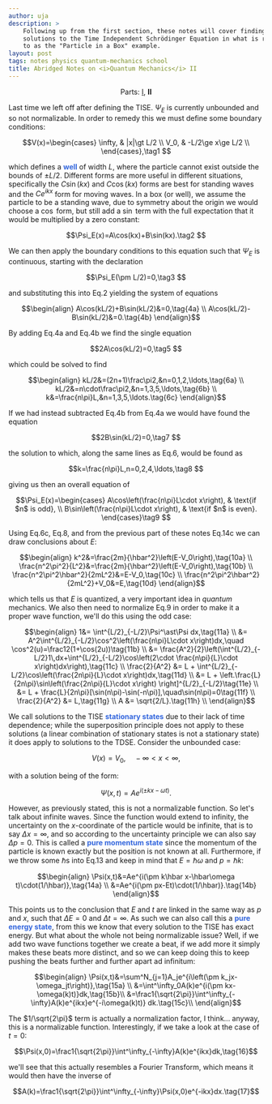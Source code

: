 ```yaml
---
author: uja
description: >
    Following up from the first section, these notes will cover finding
    solutions to the Time Independent Schrödinger Equation in what is referred
    to as the "Particle in a Box" example.
layout: post
tags: notes physics quantum-mechanics school
title: Abridged Notes on <i>Quantum Mechanics</i> II
---
```


<style>
    strong {color:#36d;}
</style>

<center>
    Parts:
    <a href="https://anarchy.website/2018/04/26/abridged-qm.html">I</a>,
    <b>II</b>
</center>

Last time we left off after defining the TISE. $\Psi_E$ is currently unbounded
and so not normalizable. In order to remedy this we must define some boundary
conditions:

$$V(x)=\begin{cases}
\infty, & |x|\gt L/2 \\
V_0,    & -L/2\ge x\ge L/2 \\
\end{cases},\tag1 $$

which defines a **well** of width $L$, where the particle cannot exist outside
the bounds of $\pm L/2$. Different forms are more
useful in different situations, specifically the $C\sin(kx)$ and $C\cos(kx)$
forms are best for standing waves and the $Ce^{ikx}$ form for moving
waves. In a box (or well), we assume the particle to be a standing wave, due to
symmetry about the origin we would choose a $\cos$ form, but still add a $\sin$
term with the full expectation that it would be multiplied by a zero constant:

$$\Psi_E(x)=A\cos(kx)+B\sin(kx).\tag2 $$

We can then apply the boundary conditions to this equation such that $\Psi_E$
is continuous, starting with the declaration

$$\Psi_E(\pm L/2)=0,\tag3 $$

and substituting this into Eq.2 yielding the system of equations

$$\begin{align}
A\cos(kL/2)+B\sin(kL/2)&=0,\tag{4a} \\
A\cos(kL/2)-B\sin(kL/2)&=0.\tag{4b}
\end{align}$$

By adding Eq.4a and Eq.4b we find the single equation

$$2A\cos(kL/2)=0,\tag5 $$

which could be solved to find

$$\begin{align}
kL/2&=(2n+1)\frac\pi2,&n=0,1,2,\ldots,\tag{6a} \\
kL/2&=n\cdot\frac\pi2,&n=1,3,5,\ldots,\tag{6b} \\
k&=\frac{n\pi}L,&n=1,3,5,\ldots.\tag{6c}
\end{align}$$

If we had instead subtracted Eq.4b from Eq.4a we would have found the equation

$$2B\sin(kL/2)=0,\tag7 $$

the solution to which, along the same lines as Eq.6, would be found as

$$k=\frac{n\pi}L,n=0,2,4,\ldots,\tag8 $$

giving us then an overall equation of

$$\Psi_E(x)=\begin{cases}
A\cos\left(\frac{n\pi}L\cdot x\right), & \text{if $n$ is odd}, \\
B\sin\left(\frac{n\pi}L\cdot x\right), & \text{if $n$ is even}.
\end{cases}\tag9 $$

Using Eq.6c, Eq.8, and from the previous part of these notes Eq.14c we can draw
conclusions about $E$:

$$\begin{align}
k^2&=\frac{2m}{\hbar^2}\left(E-V_0\right),\tag{10a} \\
\frac{n^2\pi^2}{L^2}&=\frac{2m}{\hbar^2}\left(E-V_0\right),\tag{10b} \\
\frac{n^2\pi^2\hbar^2}{2mL^2}&=E-V_0,\tag{10c} \\
\frac{n^2\pi^2\hbar^2}{2mL^2}+V_0&=E,\tag{10d}
\end{align}$$

which tells us that $E$ is quantized, a very important idea in *quantum*
mechanics. We also then need to normalize Eq.9 in order to make it a proper wave
function, we'll do this using the odd case:

$$\begin{align}
1&= \int^{L/2}_{-L/2}\Psi^\ast\Psi dx,\tag{11a} \\
 &= A^2\int^{L/2}_{-L/2}\cos^2\left(\frac{n\pi}L\cdot x\right)dx,\quad
    \cos^2(u)=\frac12(1+\cos(2u))\tag{11b} \\
 &= \frac{A^2}{2}\left(\int^{L/2}_{-L/2}1\,dx+\int^{L/2}_{-L/2}\cos\left(2\cdot
    \frac{n\pi}{L}\cdot x\right)dx\right),\tag{11c} \\
\frac{2}{A^2} &= L + \int^{L/2}_{-L/2}\cos\left(\frac{2n\pi}{L}\cdot
    x\right)dx,\tag{11d} \\
 &= L + \left.\frac{L}{2n\pi}\sin\left(\frac{2n\pi}{L}\cdot x\right)
    \right]^{L/2}_{-L/2}\tag{11e} \\
 &= L + \frac{L}{2n\pi}[\sin(n\pi)-\sin(-n\pi)],\quad\sin(n\pi)=0\tag{11f} \\
\frac{2}{A^2} &= L,\tag{11g} \\
A &= \sqrt{2/L}.\tag{11h} \\
\end{align}$$

We call solutions to the TISE **stationary states** due to their lack of time
dependence; while the superposition principle does not apply to these solutions
(a linear combination of stationary states is not a stationary state) it does
apply to solutions to the TDSE. Consider the unbounded case:

$$V(x)=V_0,\quad-\infty\lt x\lt\infty,\tag{12} $$

with a solution being of the form:

$$\Psi(x,t)=Ae^{i(\pm kx-\omega t)}.\tag{13} $$

However, as previously stated, this is not a normalizable function. So let's
talk about infinite waves. Since the function would extend to infinity, the
uncertainty on the $x$-coordinate of the particle would be infinite, that is to
say $\Delta x=\infty$, and so according to the uncertainty principle we can also
say $\Delta p=0$. This is called a **pure momentum state** since the momentum of
the particle is known exactly but the position is not known at all. Furthermore,
if we throw some $\hbar$s into Eq.13 and keep in mind that $E=\hbar\omega$ and
$p=\hbar k$:

$$\begin{align}
\Psi(x,t)&=Ae^{i(\pm k\hbar x-\hbar\omega t)\cdot(1/\hbar)},\tag{14a} \\
&=Ae^{i(\pm px-Et)\cdot(1/\hbar)}.\tag{14b}
\end{align}$$

This points us to the conclusion that $E$ and $t$ are linked in the same way as
$p$ and $x$, such that $\Delta E=0$ and $\Delta t=\infty$. As such we can also
call this a **pure energy state**, from this we know that every solution to the
TISE has exact energy. But what about the whole not being normalizable issue?
Well, if we add two wave functions together we create a beat, if we add more it
simply makes these beats more distinct, and so we can keep doing this to keep
pushing the beats further and further apart ad infinitum:

$$\begin{align}
\Psi(x,t)&=\sum^N_{j=1}A_je^{i\left(\pm k_jx-\omega_jt\right)},\tag{15a} \\
         &=\int^\infty_0A(k)e^{i(\pm kx-\omega(k)t)}dk,\tag{15b}\\
         &=\frac1{\sqrt{2\pi}}\int^\infty_{-\infty}A(k)e^{ikx}e^{-i\omega(k)t)}
           dk.\tag{15c}\\
\end{align}$$

The $1/\sqrt{2\pi}$ term is actually a normalization factor, I think... anyway,
this is a normalizable function. Interestingly, if we take a look at the case of
$t=0$:

$$\Psi(x,0)=\frac1{\sqrt{2\pi}}\int^\infty_{-\infty}A(k)e^{ikx}dk,\tag{16}$$

we'll see that this actually resembles a Fourier Transform, which means it would
then have the inverse of

$$A(k)=\frac1{\sqrt{2\pi}}\int^\infty_{-\infty}\Psi(x,0)e^{-ikx}dx.\tag{17}$$
